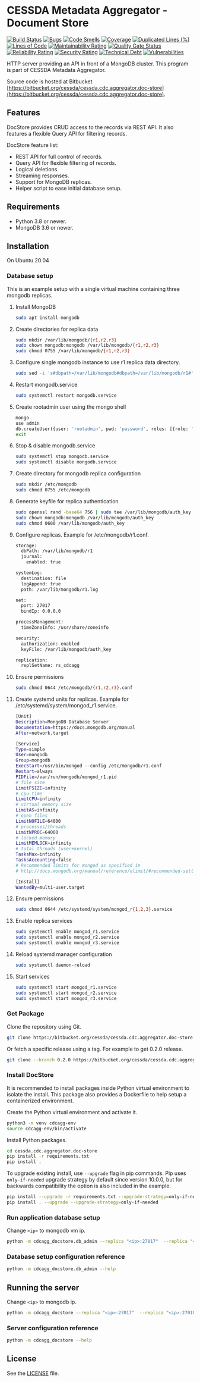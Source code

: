 # CESSDA Metadata Aggregator - Document Store #

[![Build Status](https://jenkins.cessda.eu/buildStatus/icon?job=cessda.cdc.aggregator.doc-store%2Fmaster)](https://jenkins.cessda.eu/job/cessda.cdc.aggregator.doc-store/job/master/)
[![Bugs](https://sonarqube.cessda.eu/api/project_badges/measure?project=cessda.cdc.aggregator.doc-store&metric=bugs)](https://sonarqube.cessda.eu/dashboard?id=cessda.cdc.aggregator.doc-store)
[![Code Smells](https://sonarqube.cessda.eu/api/project_badges/measure?project=cessda.cdc.aggregator.doc-store&metric=code_smells)](https://sonarqube.cessda.eu/dashboard?id=cessda.cdc.aggregator.doc-store)
[![Coverage](https://sonarqube.cessda.eu/api/project_badges/measure?project=cessda.cdc.aggregator.doc-store&metric=coverage)](https://sonarqube.cessda.eu/dashboard?id=cessda.cdc.aggregator.doc-store)
[![Duplicated Lines (%)](https://sonarqube.cessda.eu/api/project_badges/measure?project=cessda.cdc.aggregator.doc-store&metric=duplicated_lines_density)](https://sonarqube.cessda.eu/dashboard?id=cessda.cdc.aggregator.doc-store)
[![Lines of Code](https://sonarqube.cessda.eu/api/project_badges/measure?project=cessda.cdc.aggregator.doc-store&metric=ncloc)](https://sonarqube.cessda.eu/dashboard?id=cessda.cdc.aggregator.doc-store)
[![Maintainability Rating](https://sonarqube.cessda.eu/api/project_badges/measure?project=cessda.cdc.aggregator.doc-store&metric=sqale_rating)](https://sonarqube.cessda.eu/dashboard?id=cessda.cdc.aggregator.doc-store)
[![Quality Gate Status](https://sonarqube.cessda.eu/api/project_badges/measure?project=cessda.cdc.aggregator.doc-store&metric=alert_status)](https://sonarqube.cessda.eu/dashboard?id=cessda.cdc.aggregator.doc-store)
[![Reliability Rating](https://sonarqube.cessda.eu/api/project_badges/measure?project=cessda.cdc.aggregator.doc-store&metric=reliability_rating)](https://sonarqube.cessda.eu/dashboard?id=cessda.cdc.aggregator.doc-store)
[![Security Rating](https://sonarqube.cessda.eu/api/project_badges/measure?project=cessda.cdc.aggregator.doc-store&metric=security_rating)](https://sonarqube.cessda.eu/dashboard?id=cessda.cdc.aggregator.doc-store)
[![Technical Debt](https://sonarqube.cessda.eu/api/project_badges/measure?project=cessda.cdc.aggregator.doc-store&metric=sqale_index)](https://sonarqube.cessda.eu/dashboard?id=cessda.cdc.aggregator.doc-store)
[![Vulnerabilities](https://sonarqube.cessda.eu/api/project_badges/measure?project=cessda.cdc.aggregator.doc-store&metric=vulnerabilities)](https://sonarqube.cessda.eu/dashboard?id=cessda.cdc.aggregator.doc-store)

HTTP server providing an API in front of a MongoDB cluster. This
program is part of CESSDA Metadata Aggregator.

Source code is hosted at Bitbucket [https://bitbucket.org/cessda/cessda.cdc.aggregator.doc-store](https://bitbucket.org/cessda/cessda.cdc.aggregator.doc-store).

## Features ##

DocStore provides CRUD access to the records via REST API. It also
features a flexible Query API for filtering records.

DocStore feature list:

  - REST API for full control of records.
  - Query API for flexible filtering of records.
  - Logical deletions.
  - Streaming responses.
  - Support for MongoDB replicas.
  - Helper script to ease initial database setup.

## Requirements ##

  - Python 3.8 or newer.
  - MongoDB 3.6 or newer.

## Installation ##

On Ubuntu 20.04

### Database setup ###

This is an example setup with a single virtual machine containing
three mongodb replicas.


1. Install MongoDB

    ```sh
    sudo apt install mongodb
    ```

2. Create directories for replica data

    ```sh
    sudo mkdir /var/lib/mongodb/{r1,r2,r3}
    sudo chown mongodb:mongodb /var/lib/mongodb/{r1,r2,r3}
    sudo chmod 0755 /var/lib/mongodb/{r1,r2,r3}
    ```


3. Configure single mongodb instance to use r1 replica data directory.

    ```sh
    sudo sed -i 's#dbpath=/var/lib/mongodb#dbpath=/var/lib/mongodb/r1#' /etc/mongodb.conf
    ```


4. Restart mongodb.service

    ```sh
    sudo systemctl restart mongodb.service
    ```


5. Create rootadmin user using the mongo shell

    ```sh
    mongo
    use admin
    db.createUser({user: 'rootadmin', pwd: 'password', roles: [{role: 'root', db: 'admin'}]})
    exit
    ```


6. Stop & disable mongodb.service

    ```sh
    sudo systemctl stop mongodb.service
    sudo systemctl disable mongodb.service
    ```


7. Create directory for mongodb replica configuration

    ```sh
    sudo mkdir /etc/mongodb
    sudo chmod 0755 /etc/mongodb
    ```


8. Generate keyfile for replica authentication

    ```sh
    sudo openssl rand -base64 756 | sudo tee /var/lib/mongodb/auth_key
    sudo chown mongodb:mongodb /var/lib/mongodb/auth_key
    sudo chmod 0600 /var/lib/mongodb/auth_key
    ```

9. Configure replicas. Example for /etc/mongodb/r1.conf.

    ```sh
    storage:
      dbPath: /var/lib/mongodb/r1
      journal:
        enabled: true

    systemLog:
      destination: file
      logAppend: true
      path: /var/lib/mongodb/r1.log

    net:
      port: 27017
      bindIp: 0.0.0.0

    processManagement:
      timeZoneInfo: /usr/share/zoneinfo

    security:
      authorization: enabled
      keyFile: /var/lib/mongodb/auth_key

    replication:
      replSetName: rs_cdcagg
    ```


10. Ensure permissions

    ```sh
    sudo chmod 0644 /etc/mongodb/{r1,r2,r3}.conf
    ```


11. Create systemd units for replicas. Example for /etc/systemd/system/mongod_r1.service.

    ```sh
    [Unit]
    Description=MongoDB Database Server
    Documentation=https://docs.mongodb.org/manual
    After=network.target

    [Service]
    Type=simple
    User=mongodb
    Group=mongodb
    ExecStart=/usr/bin/mongod --config /etc/mongodb/r1.conf
    Restart=always
    PIDFile=/var/run/mongodb/mongod_r1.pid
    # file size
    LimitFSIZE=infinity
    # cpu time
    LimitCPU=infinity
    # virtual memory size
    LimitAS=infinity
    # open files
    LimitNOFILE=64000
    # processes/threads
    LimitNPROC=64000
    # locked memory
    LimitMEMLOCK=infinity
    # total threads (user+kernel)
    TasksMax=infinity
    TasksAccounting=false
    # Recommended limits for mongod as specified in
    # http://docs.mongodb.org/manual/reference/ulimit/#recommended-settings

    [Install]
    WantedBy=multi-user.target
    ```


12. Ensure permissions

    ```sh
    sudo chmod 0644 /etc/systemd/system/mongod_r{1,2,3}.service
    ```


13. Enable replica services

    ```sh
    sudo systemctl enable mongod_r1.service
    sudo systemctl enable mongod_r2.service
    sudo systemctl enable mongod_r3.service
    ```


14. Reload systemd manager configuration

    ```sh
    sudo systemctl daemon-reload
    ```


15. Start services

    ```sh
    sudo systemctl start mongod_r1.service
    sudo systemctl start mongod_r2.service
    sudo systemctl start mongod_r3.service
    ```

### Get Package ###

Clone the repository using Git.

```sh
git clone https://bitbucket.org/cessda/cessda.cdc.aggregator.doc-store.git
```

Or fetch a specific release using a tag. For example to get 0.2.0 release.

```sh
git clone --branch 0.2.0 https://bitbucket.org/cessda/cessda.cdc.aggregator.doc-store.git
```


### Install DocStore ###

It is recommended to install packages inside Python virtual
environment to isolate the install. This package also provides a
Dockerfile to help setup a containerized environment.

Create the Python virtual environment and activate it.

```sh
python3 -m venv cdcagg-env
source cdcagg-env/bin/activate
```

Install Python packages.

```sh
cd cessda.cdc.aggregator.doc-store
pip install -r requirements.txt
pip install .
```

To upgrade existing install, use ``--upgrade`` flag in pip commands. Pip
uses ``only-if-needed`` upgrade strategy by default since version
10.0.0, but for backwards compatibility the option is also included in
the example.

```sh
pip install --upgrade -r requirements.txt --upgrade-strategy=only-if-needed
pip install . --upgrade --upgrade-strategy=only-if-needed
```


### Run application database setup ###

Change ``<ip>`` to mongodb vm ip.

```sh
python -m cdcagg_docstore.db_admin --replica "<ip>:27017"  --replica "<ip>:27018" --replica "<ip>:27019" initiate_replicaset setup_database setup_collections setup_users
```


### Database setup configuration reference ###

```sh
python -m cdcagg_docstore.db_admin --help
```


## Running the server ##

Change ``<ip>`` to mongodb ip.

```sh
python -m cdcagg_docstore --replica "<ip>:27017"  --replica "<ip>:27018" --replica "<ip>:27019"
```

### Server configuration reference ###

```sh
python -m cdcagg_docstore --help
```


## License ##

See the [LICENSE](LICENSE.txt) file.
